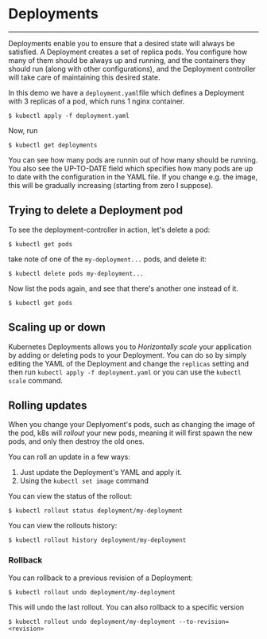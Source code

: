 
# Deployments
---

Deployments enable you to ensure that a desired state will always be satisfied.
A Deployment creates a set of replica pods. You configure how many of them should be always up and running,
and the containers they should run (along with other configurations), and the Deployment controller will take care
of maintaining this desired state.

In this demo we have a `deployment.yaml`file which defines a Deployment with 3 replicas of a pod,
which runs 1 nginx container.

```
$ kubectl apply -f deployment.yaml
```

Now, run
```
$ kubectl get deployments
```

You can see how many pods are runnin out of how many should be running. You also see the UP-TO-DATE
field which specifies how many pods are up to date with the configuration in the YAML file. If you change
e.g. the image, this will be gradually increasing (starting from zero I suppose).


## Trying to delete a Deployment pod
To see the deployment-controller in action, let's delete a pod:

```
$ kubectl get pods
```
take note of one of the `my-deployment...` pods, and delete it:

```
$ kubectl delete pods my-deployment...
```

Now list the pods again, and see that there's another one instead of it.

```
$ kubectl get pods
```


## Scaling up or down
Kubernetes Deployments allows you to _Horizontally scale_ your application by adding or deleting pods to your Deployment.
You can do so by simply editing the YAML of the Deployment and change the `replicas` setting and then run `kubectl apply -f deployment.yaml`
or you can use the `kubectl scale` command.

## Rolling updates
When you change your Deplyoment's pods, such as changing the image of the pod, k8s will _rollout_ your new pods,
meaning it will first spawn the new pods, and only then destroy the old ones.

You can roll an update in a few ways:

1. Just update the Deployment's YAML and apply it.
2. Using the `kubectl set image` command

You can view the status of the rollout:
```
$ kubectl rollout status deployment/my-deployment
```

You can view the rollouts history:
```
$ kubectl rollout history deployment/my-deployment
```


### Rollback
You can rollback to a previous revision of a Deployment:

```
$ kubectl rollout undo deployment/my-deployment
```

This will undo the last rollout.
You can also rollback to a specific version

```
$ kubectl rollout undo deployment/my-deployment --to-revision=<revision>
```
